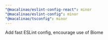 ```yaml
---
"@macalinao/eslint-config-react": minor
"@macalinao/eslint-config": minor
"@macalinao/tsconfig": minor
---
```


Add fast ESLint config, encourage use of Biome

